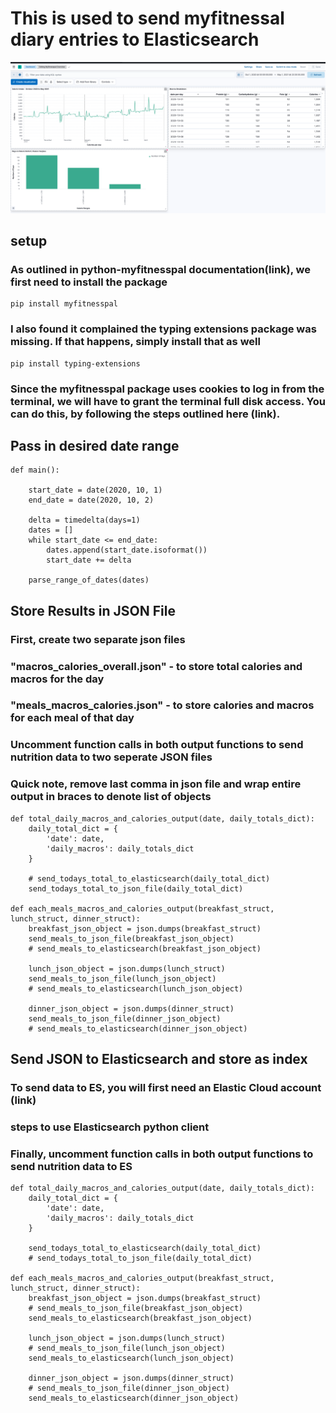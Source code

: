 # This is used to send myfitnessal diary entries to Elasticsearch

![Screenshot](MFP_Kibana_Dashboard.png)

## setup
### As outlined in python-myfitnesspal documentation(link), we first need to install the package
```
pip install myfitnesspal
```

### I also found it complained the typing extensions package was missing. If that happens, simply install that as well
```
pip install typing-extensions
```

### Since the myfitnesspal package uses cookies to log in from the terminal, we will have to grant the terminal full disk access. You can do this, by following the steps outlined here (link).

## Pass in desired date range

```
def main():

    start_date = date(2020, 10, 1)
    end_date = date(2020, 10, 2)

    delta = timedelta(days=1)
    dates = []
    while start_date <= end_date:
        dates.append(start_date.isoformat())
        start_date += delta

    parse_range_of_dates(dates)
```

## Store Results in JSON File
### First, create two separate json files 
### "macros_calories_overall.json" - to store total calories and macros for the day
### "meals_macros_calories.json" - to store calories and macros for each meal of that day
### Uncomment function calls in both output functions to send nutrition data to two seperate JSON files
### Quick note, remove last comma in json file and wrap entire output in braces to denote list of objects

```
def total_daily_macros_and_calories_output(date, daily_totals_dict):
    daily_total_dict = {
        'date': date,
        'daily_macros': daily_totals_dict
    }

    # send_todays_total_to_elasticsearch(daily_total_dict)
    send_todays_total_to_json_file(daily_total_dict)

def each_meals_macros_and_calories_output(breakfast_struct, lunch_struct, dinner_struct):
    breakfast_json_object = json.dumps(breakfast_struct)
    send_meals_to_json_file(breakfast_json_object)
    # send_meals_to_elasticsearch(breakfast_json_object)

    lunch_json_object = json.dumps(lunch_struct)
    send_meals_to_json_file(lunch_json_object)
    # send_meals_to_elasticsearch(lunch_json_object)

    dinner_json_object = json.dumps(dinner_struct)
    send_meals_to_json_file(dinner_json_object)
    # send_meals_to_elasticsearch(dinner_json_object)
```

## Send JSON to Elasticsearch and store as index
### To send data to ES, you will first need an Elastic Cloud account (link)
### steps to use Elasticsearch python client
### Finally, uncomment function calls in both output functions to send nutrition data to ES

```
def total_daily_macros_and_calories_output(date, daily_totals_dict):
    daily_total_dict = {
        'date': date,
        'daily_macros': daily_totals_dict
    }

    send_todays_total_to_elasticsearch(daily_total_dict)
    # send_todays_total_to_json_file(daily_total_dict)

def each_meals_macros_and_calories_output(breakfast_struct, lunch_struct, dinner_struct):
    breakfast_json_object = json.dumps(breakfast_struct)
    # send_meals_to_json_file(breakfast_json_object)
    send_meals_to_elasticsearch(breakfast_json_object)

    lunch_json_object = json.dumps(lunch_struct)
    # send_meals_to_json_file(lunch_json_object)
    send_meals_to_elasticsearch(lunch_json_object)

    dinner_json_object = json.dumps(dinner_struct)
    # send_meals_to_json_file(dinner_json_object)
    send_meals_to_elasticsearch(dinner_json_object)
```